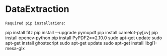 # DataExtraction

`Required pip installations`:

pip install fitz
pip install --upgrade pymupdf
pip install camelot-py[cv]
pip install opencv-python
pip install PyPDF2==2.10.0
sudo apt-get update
sudo apt-get install ghostscript
sudo apt-get update
sudo apt-get install libgl1-mesa-glx
